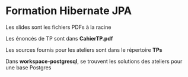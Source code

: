# Formation Hibernate JPA 

Les slides sont les fichiers PDFs à la racine

Les énoncés de TP sont dans <b>CahierTP.pdf</b>

Les sources fournis pour les ateliers sont dans le répertoire <b>TPs</b>

Dans <b>workspace-postgresql</b>, se trouvent les solutions des ateliers pour une base Postgres

